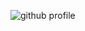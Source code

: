 ![github profile](https://github.com/mahe54/mahe54/assets/18022426/91d640e6-8b66-4748-8f10-cf8ceaa6072b)
